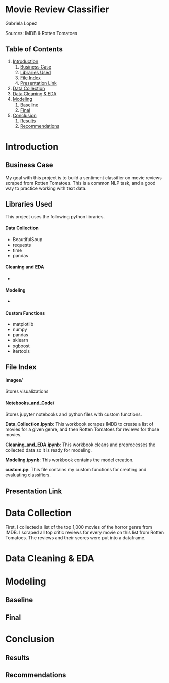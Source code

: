 # Movie Review Classifier

Gabriela Lopez

Sources: IMDB & Rotten Tomatoes

## Table of Contents

1. [Introduction](#intro)
    1. [Business Case](#case)
    2. [Libraries Used](#lib)
    3. [File Index](#files)
    4. [Presentation Link](#pp)
2. [Data Collection](#data)
3. [Data Cleaning & EDA](#eda)
4. [Modeling](#model)
    1. [Baseline](#base)
    2. [Final](#final)
5. [Conclusion](#end)
    1. [Results](#res)
    2. [Recommendations](#rec)

# Introduction <a id='intro'></a>

## Business Case <a id='case'></a>

My goal with this project is to build a sentiment classifier on movie reviews scraped from Rotten Tomatoes. This is a common NLP task, and a good way to practice working with text data.

## Libraries Used <a id='lib'></a>

This project uses the following python libraries.

#### Data Collection
* BeautifulSoup
* requests
* time
* pandas

#### Cleaning and EDA

*

#### Modeling

*

#### Custom Functions

* matplotlib
* numpy
* pandas
* sklearn
* xgboost
* itertools

## File Index <a id='files'></a>

#### Images/
Stores visualizations

#### Notebooks_and_Code/
Stores jupyter notebooks and python files with custom functions.

**Data_Collection.ipynb**: This workbook scrapes IMDB to create a list of movies for a given genre, and then Rotten Tomatoes for reviews for those movies.

**Cleaning_and_EDA.ipynb**: This workbook cleans and preprocesses the collected data so it is ready for modeling.

**Modeling.ipynb**: This workbook contains the model creation.

**custom.py**: This file contains my custom functions for creating and evaluating classifiers.

## Presentation Link <a id='pp'></a>

# Data Collection <a id='data'></a>

First, I collected a list of the top 1,000 movies of the horror genre from IMDB. I scraped all top critic reviews for every movie on this list from Rotten Tomatoes. The reviews and their scores were put into a dataframe. 

# Data Cleaning & EDA <a id='eda'></a>

# Modeling <a id='model'></a>

## Baseline <a id='base'></a>

## Final <a id='final'></a>

# Conclusion <a id='end'></a>

## Results <a id='res'></a>

## Recommendations <a id='rec'></a>